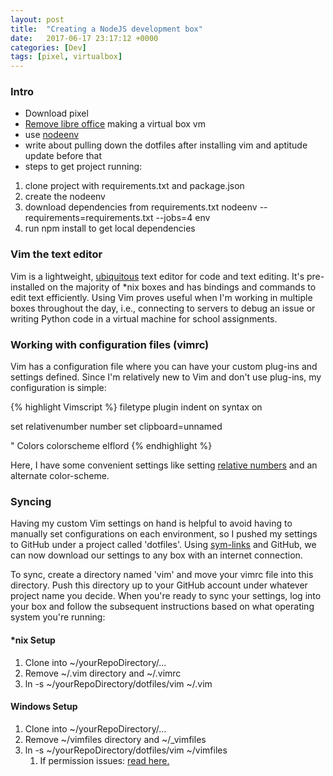```yaml
---
layout: post
title:  "Creating a NodeJS development box"
date:   2017-06-17 23:17:12 +0000
categories: [Dev]
tags: [pixel, virtualbox]
---
```


### Intro
* Download pixel
* [Remove libre office]( https://askubuntu.com/questions/180403/how-to-uninstall-libreofficeafter) making a virtual box vm
* use [nodeenv](http://ekalinin.github.io/nodeenv/)
* write about pulling down the dotfiles after installing vim and aptitude update before that
* steps to get project running:
1. clone project with requirements.txt and package.json
2. create the nodeenv
3. download dependencies from requirements.txt nodeenv --requirements=requirements.txt --jobs=4 env
4. run npm install to get local dependencies

### Vim the text editor
Vim is a lightweight, [ubiquitous][vim-download] text editor for code and text editing. It's pre-installed on the majority of *nix boxes and has bindings and commands to edit text efficiently. Using Vim proves useful when I'm working in multiple boxes throughout the day, i.e., connecting to servers to debug an issue or writing Python code in a virtual machine for school assignments.

### Working with configuration files (vimrc)
Vim has a configuration file where you can have your custom plug-ins and settings defined. Since I'm relatively new to Vim and don't use plug-ins, my configuration is simple:

{% highlight Vimscript %}
filetype plugin indent on
syntax on

set relativenumber number
set clipboard=unnamed

" Colors
colorscheme elflord
{% endhighlight %}

Here, I have some convenient settings like setting [relative numbers][relative-numbers] and an alternate color-scheme.

### Syncing
Having my custom Vim settings on hand is helpful to avoid having to manually set configurations on each environment, so I pushed my settings to GitHub under a project called 'dotfiles'. Using [sym-links] and GitHub, we can now download our settings to any box with an internet connection.

To sync, create a directory named 'vim' and move your vimrc file into this directory. Push this directory up to your GitHub account under whatever project name you decide. When you're ready to sync your settings, log into your box and follow the subsequent instructions based on what operating system you're running:

#### *nix Setup

1. Clone into ~/yourRepoDirectory/...
2. Remove ~/.vim directory and ~/.vimrc 
3. ln -s ~/yourRepoDirectory/dotfiles/vim ~/.vim 

#### Windows Setup
1. Clone into ~/yourRepoDirectory/...
2. Remove ~/vimfiles directory and ~/\_vimfiles 
3. ln -s ~/yourRepoDirectory/dotfiles/vim ~/vimfiles
	1. If permission issues: [read here.](http://www.dotnetsurfers.com/blog/2013/10/15/using-the-same-vimrc-with-multiple-operating-systems)

[vim-download]: https://vim.sourceforge.io/download.php
[relative-numbers]: https://vi.stackexchange.com/questions/3/how-can-i-show-relative-numbers
[sym-links]: https://teamtreehouse.com/community/creating-a-symbolic-link-in-windows

